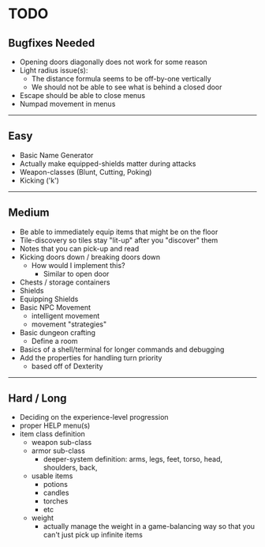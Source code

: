 # TODO

## Bugfixes Needed

- Opening doors diagonally does not work for some reason
- Light radius issue(s):
    - The distance formula seems to be off-by-one vertically
    - We should not be able to see what is behind a closed door
- Escape should be able to close menus
- Numpad movement in menus

--------------------------------------------------------------------------------

## Easy 

- Basic Name Generator
- Actually make equipped-shields matter during attacks
- Weapon-classes (Blunt, Cutting, Poking)
- Kicking ('k')

--------------------------------------------------------------------------------

## Medium

- Be able to immediately equip items that might be on the floor
- Tile-discovery so tiles stay "lit-up" after you "discover" them
- Notes that you can pick-up and read
- Kicking doors down / breaking doors down
    - How would I implement this?
        - Similar to open door
- Chests / storage containers
- Shields
- Equipping Shields
- Basic NPC Movement
    - intelligent movement
    - movement "strategies"
- Basic dungeon crafting
    - Define a room
- Basics of a shell/terminal for longer commands and debugging
- Add the properties for handling turn priority
    - based off of Dexterity

--------------------------------------------------------------------------------

## Hard / Long

- Deciding on the experience-level progression
- proper HELP menu(s)
- item class definition
    - weapon sub-class 
    - armor sub-class
        - deeper-system definition:
            arms, legs, feet, torso, head, shoulders, back, 
    - usable items
        - potions
        - candles
        - torches
        - etc
    - weight
        - actually manage the weight in a game-balancing way so that you can't just pick up infinite items

